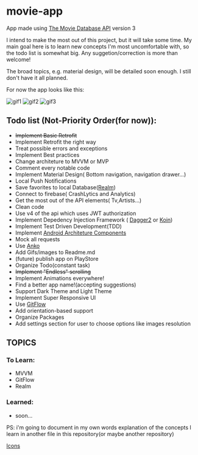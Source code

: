 # movie-app
App made using [The Movie Database API](https://developers.themoviedb.org/3) version 3 

I intend to make the most out of this project, but it will take some time. My main goal here is to learn new concepts I'm most uncomfortable with, so the todo list is somewhat big. Any suggetion/correction is more than welcome! 

The broad topics, e.g. material design, will be detailed soon enough. I still don't have it all planned. 

For now the app looks like this:

![gif1](https://media.giphy.com/media/Pk4EPxQxVCwSbdt5ak/giphy.gif)
![gif2](https://media.giphy.com/media/SYXpjwpO5TIgtTKn6h/giphy.gif)
![gif3](https://media.giphy.com/media/h4Zdxq85vujYtPgEbF/giphy.gif)



Todo list (Not-Priority Order(for now)):
-
- ~~Implement Basic Retrofit~~
- Implement Retrofit the right way
- Treat possible errors and exceptions
- Implement Best practices
- Change architeture to MVVM or MVP
- Comment every notable code
- Implement Material Design( Bottom navigation, navigation drawer...)
- Local Push Notifications
- Save favorites to local Database([Realm](https://realm.io/))
- Connect to firebase( CrashLytics and Analytics)
- Get the most out of the API elements( Tv,Artists...)
- Clean code
- Use v4 of the api which uses JWT authorization
- Implement Depedency Injection Framework ( [Dagger2](https://github.com/google/dagger) or [Koin](https://github.com/InsertKoinIO/koin))
- Implement Test Driven Development(TDD)
- Implement [Android Architeture Components](https://developer.android.com/topic/libraries/architecture/index.html)
- Mock all requests
- Use [Anko](https://github.com/Kotlin/anko)
- Add Gifs/images to Readme.md
- (future) publish app on PlayStore
- Organize Todo(constant task)
- ~~Implement "Endless" scrolling~~
- Implement Animations everywhere!
- Find a better app name!(accepting suggestions)
- Support Dark Theme and Light Theme
- Implement Super Responsive UI  
- Use [GitFlow](https://www.atlassian.com/git/tutorials/comparing-workflows/gitflow-workflow)
- Add orientation-based support 
- Organize Packages
- Add settings section for user to choose options like images resolution 

## TOPICS

### To Learn:

- MVVM
- GitFlow
- Realm

### Learned:
- soon...

PS: i'm going to document in my own words explanation of the concepts I learn in another file in this repository(or maybe another repository)

[Icons](https://freeicons.io)







